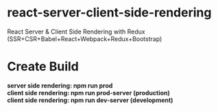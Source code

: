 # react-server-client-side-rendering
React Server & Client Side Rendering with Redux (SSR+CSR+Babel+React+Webpack+Redux+Bootstrap)

# Create Build
<b>server side rendering: npm run prod</b></br>
<b>client side rendering: npm run prod-server (production)</b></br>
<b>client side rendering: npm run dev-server (development)</b>
